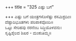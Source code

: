 +++
title = "325 ಎಷ್ಟು ಬಗೆ"

+++
ಎಷ್ಟು ಬಗೆ ಯಂತ್ರಗಳೊಳೆಷ್ಟು ರಸಮಿಶ್ರದಿಂ।  
ದೆಷ್ಟಾದಿಭೂತಗಳು ಪರಿಪಾಕವೊಂದಿ॥  
ಒಟ್ಟು ಸೇರಿಹವು ನರನೆಂಬ ಸಿದ್ಧಿಯೊಳವನು।  
ಸೃಷ್ಟಿಶೈಲದ ಶಿಖರ - ಮಂಕುತಿಮ್ಮ॥  
